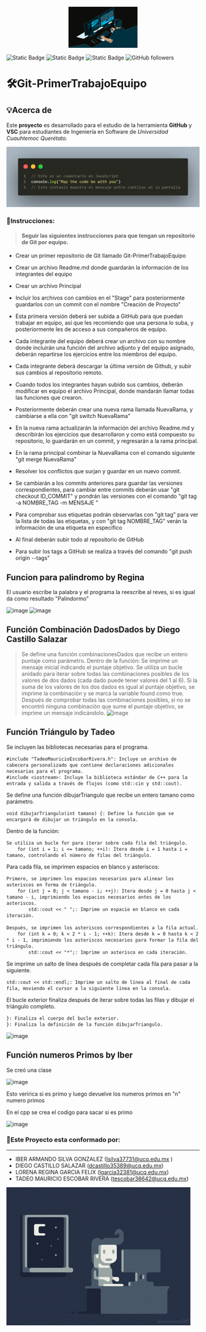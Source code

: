 
<!-- logo IMG -->
<p align="center">
  <img width="180" src="Fotos/ProyGit.gif" 
</p>



![Static Badge](https://img.shields.io/badge/%E2%99%A5%EF%B8%8F-%20Students-red?logo=corazon&logoColor=negro)
![Static Badge](https://img.shields.io/badge/5toCuatrimestre-green)
![Static Badge](https://img.shields.io/badge/%F0%9F%8E%81-Software%20engineer-blue)
![GitHub followers](https://img.shields.io/github/followers/InovaDiego)


# **🛠️Git-PrimerTrabajoEquipo**

## 💡Acerca de  
 Este **proyecto**  es desarrollado para el estudio de la herramienta **GitHub**  y **VSC** para estudiantes de Ingeniería en Software de *Universidad Cuauhtemoc Querétato.*

![CodigoImage](Fotos/codigoxD.png)


### 🫵Instrucciones:
> #### **Seguir las siguientes instrucciones para que tengan un repositorio de Git por equipo.**

- Crear un primer repositorio de Git llamado Git-PrimerTrabajoEquipo
- Crear un archivo Readme.md donde guardarán la información de los integrantes del equipo
- Crear un archivo Principal
- Incluir los archivos con cambios en el "Stage" para posteriormente guardarlos con un commit con el nombre "Creación de Proyecto"
- Esta primera versión deberá ser subida a GitHub para que puedan trabajar en equipo, así que les recomiendo que una persona lo suba, y posteriormente les de acceso a sus compañeros de equipo.
- Cada integrante del equipo deberá crear un archivo con su nombre donde incluirán una función del archivo adjunto y del equipo asignado, deberán repartirse los ejercicios entre los miembros del equipo.
- Cada integrante deberá descargar la última versión de Github, y subir sus cambios al repositorio remoto.
- Cuando todos los integrantes hayan subido sus cambios, deberán modificar en equipo el archivo Principal, donde mandarán llamar todas las funciones que crearon.
- Posteriormente deberán crear una nueva rama llamada NuevaRama, y cambiarse a ella con "git 
switch NuevaRama"

- En la nueva rama actualizarán la información del archivo Readme.md y describirán los ejercicios que desarrollaron y como está compuesto su repositorio, lo guardarán en un commit, y regresarán a la rama principal.
- En la rama principal combinar la NuevaRama con el comando siguiente "git merge NuevaRama"
- Resolver los conflictos que surjan y guardar en un nuevo commit.
- Se cambiarán a los commits anteriores para guardar las versiones correspondientes, para cambiar entre commits deberán usar "git checkout ID_COMMIT" y pondrán las versiones con el comando "git tag -a NOMBRE_TAG -m MENSAJE "
- Para comprobar sus etiquetas podrán observarlas con "git tag" para ver la lista de todas las etiquetas, y con "git tag NOMBRE_TAG" verán la información de una etiqueta en específico
- Al final deberán subir todo al repositorio de GitHub
- Para subir los tags a GitHub se realiza a través del comando "git push origin --tags"

## **Funcion para palindromo by Regina** 
El usuario escribe la palabra y el programa la reescribe al reves, si es igual da como resultado "Palindormo"

![image](https://github.com/InovaDiego/Git-PrimerTrabajoEquipo/assets/170483084/1b0de4da-8438-4e31-9577-94aaea28c6ba)
![image](https://github.com/InovaDiego/Git-PrimerTrabajoEquipo/assets/170483084/500b5105-e152-46b6-8799-cc9afdeb1dce)


## **Función Combinación DadosDados by Diego Castillo Salazar**
>Se define una función combinacionesDados que recibe un entero puntaje como parámetro.
Dentro de la función:
Se imprime un mensaje inicial indicando el puntaje objetivo.
Se utiliza un bucle anidado para iterar sobre todas las combinaciones posibles de los valores de dos dados (cada dado puede tener valores del 1 al 6).
Si la suma de los valores de los dos dados es igual al puntaje objetivo, se imprime la combinación y se marca la variable found como true.
Después de comprobar todas las combinaciones posibles, si no se encontró ninguna combinación que sume el puntaje objetivo, se imprime un mensaje indicándolo.
![image](https://github.com/InovaDiego/Git-PrimerTrabajoEquipo/assets/86624889/0a903e32-3100-4076-89c0-0ed8674ba20d)

## **Función Triángulo by Tadeo**
Se incluyen las bibliotecas necesarias para el programa.

    #include "TadeoMauricioEscobarRivera.h": Incluye un archivo de cabecera personalizado que contiene declaraciones adicionales necesarias para el programa.
    #include <iostream>: Incluye la biblioteca estándar de C++ para la entrada y salida a través de flujos (como std::cin y std::cout).

Se define una función dibujarTriangulo que recibe un entero tamano como parámetro.

    void dibujarTriangulo(int tamano) {: Define la función que se encargará de dibujar un triángulo en la consola.

Dentro de la función:

    Se utiliza un bucle for para iterar sobre cada fila del triángulo.
        for (int i = 1; i <= tamano; ++i): Itera desde i = 1 hasta i = tamano, controlando el número de filas del triángulo.

Para cada fila, se imprimen espacios en blanco y asteriscos:

    Primero, se imprimen los espacios necesarios para alinear los asteriscos en forma de triángulo.
        for (int j = 0; j < tamano - i; ++j): Itera desde j = 0 hasta j < tamano - i, imprimiendo los espacios necesarios antes de los asteriscos.
            std::cout << " ";: Imprime un espacio en blanco en cada iteración.

    Después, se imprimen los asteriscos correspondientes a la fila actual.
        for (int k = 0; k < 2 * i - 1; ++k): Itera desde k = 0 hasta k < 2 * i - 1, imprimiendo los asteriscos necesarios para formar la fila del triángulo.
            std::cout << "*";: Imprime un asterisco en cada iteración.

Se imprime un salto de línea después de completar cada fila para pasar a la siguiente.

    std::cout << std::endl;: Imprime un salto de línea al final de cada fila, moviendo el cursor a la siguiente línea en la consola.

El bucle exterior finaliza después de iterar sobre todas las filas y dibujar el triángulo completo.

    }: Finaliza el cuerpo del bucle exterior.
    }: Finaliza la definición de la función dibujarTriangulo.

![image](https://github.com/InovaDiego/Git-PrimerTrabajoEquipo/assets/170773459/8b31ed3f-f7af-4fb3-b17e-1ef0d2b7fe53)

## **Función numeros Primos by Iber**

Se creó una clase

![image](https://github.com/InovaDiego/Git-PrimerTrabajoEquipo/assets/170483137/47a1b4ae-cf46-4486-8260-d9b0aad065ce)

Esto veririca si es primo y luego devuelve los numeros primos en "n" numero primos

En el cpp se crea el codigo para sacar si es primo

![image](https://github.com/InovaDiego/Git-PrimerTrabajoEquipo/assets/170483137/afab41d3-965d-4a26-abba-b252c403caa2)





### 📣Este Proyecto esta conformado por:
---
+  IBER ARMANDO SILVA GONZALEZ (<Isilva37731@ucq.edu.mx> )
+ DIEGO CASTILLO SALAZAR (<dcastillo35389@ucq.edu.mx>)
+ LORENA REGINA GARCIA FELIX (<lgarcia32381@ucq.edu.mx>)
+ TADEO MAURICIO ESCOBAR RIVERA (<tescobar38642@ucq.edu.mx>)

![PicsGif](Fotos/Pics.gif)
